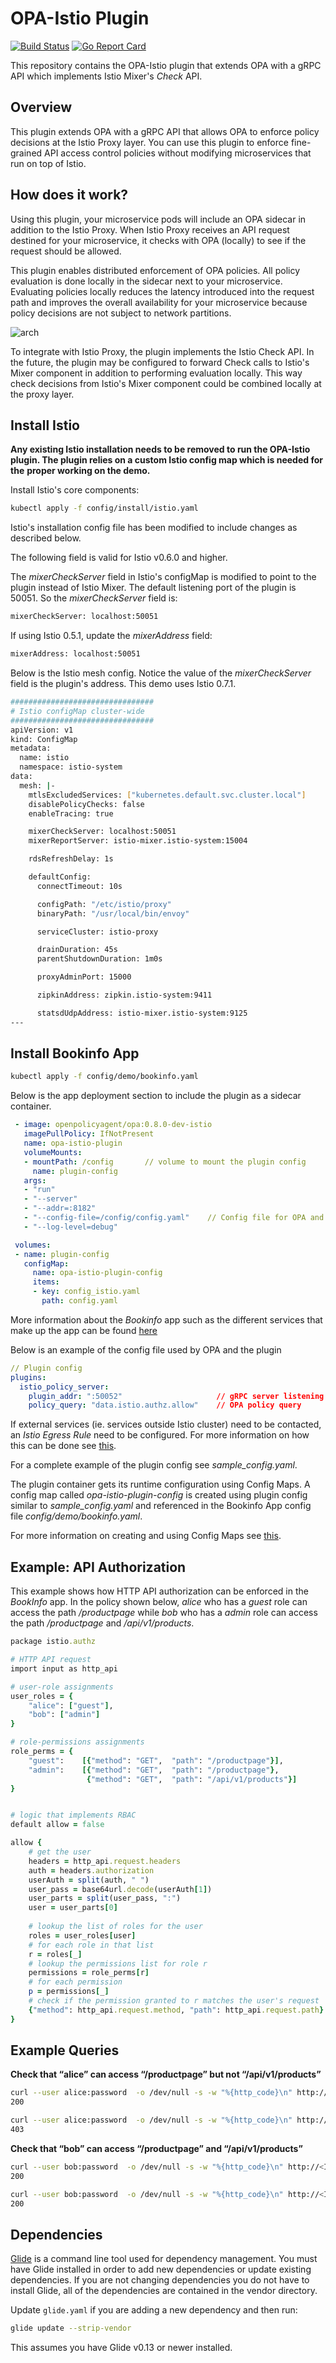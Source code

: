 # OPA-Istio Plugin

[![Build Status](https://travis-ci.org/ashutosh-narkar/opa-istio-plugin.svg?branch=master)](https://travis-ci.org/ashutosh-narkar/opa-istio-plugin) [![Go Report Card](https://goreportcard.com/badge/github.com/ashutosh-narkar/opa-istio-plugin)](https://goreportcard.com/report/github.com/ashutosh-narkar/opa-istio-plugin)

This repository contains the OPA-Istio plugin that extends OPA with a
gRPC API which implements Istio Mixer's _Check_ API. 

## Overview

This plugin extends OPA with a gRPC API that allows OPA to enforce policy
decisions at the Istio Proxy layer. You can use this plugin to enforce
fine-grained API access control policies without modifying microservices
that run on top of Istio.

## How does it work?

Using this plugin, your microservice pods will include an OPA sidecar in
addition to the Istio Proxy. When Istio Proxy receives an API request
destined for your microservice, it checks with OPA (locally)
to see if the request should be allowed.

This plugin enables distributed enforcement of OPA policies. All policy
evaluation is done locally in the sidecar next to your microservice.
Evaluating policies locally reduces the latency introduced into the
request path and improves the overall availability for your microservice
because policy decisions are not subject to network partitions.

![arch](./docs/arch.png)

To integrate with Istio Proxy, the plugin implements the Istio Check API.
In the future, the plugin may be configured to forward Check calls to
Istio's Mixer component in addition to performing evaluation locally.
This way check decisions from Istio's Mixer component could be combined
locally at the proxy layer.

## Install Istio

**Any existing Istio installation needs to be removed to run the OPA-Istio**
**plugin. The plugin relies on a custom Istio config map which is needed for the**
**proper working on the demo.**

Install Istio's core components:
```bash
kubectl apply -f config/install/istio.yaml
```

Istio's installation config file has been modified to include changes as
described below.

The following field is valid for Istio v0.6.0 and higher.

The _mixerCheckServer_ field in Istio's configMap is modified to point 
to the plugin instead of Istio Mixer. 
The default listening port of the plugin is 50051. So the  _mixerCheckServer_ 
field is:

```bash
mixerCheckServer: localhost:50051
```

If using Istio 0.5.1, update the _mixerAddress_ field:
```bash
mixerAddress: localhost:50051
```

Below is the Istio mesh config. Notice the value of the _mixerCheckServer_
field is the plugin's address. This demo uses Istio 0.7.1.

```bash
################################
# Istio configMap cluster-wide
################################
apiVersion: v1
kind: ConfigMap
metadata:
  name: istio
  namespace: istio-system
data:
  mesh: |-
    mtlsExcludedServices: ["kubernetes.default.svc.cluster.local"]
    disablePolicyChecks: false
    enableTracing: true

    mixerCheckServer: localhost:50051
    mixerReportServer: istio-mixer.istio-system:15004

    rdsRefreshDelay: 1s

	defaultConfig:
      connectTimeout: 10s

      configPath: "/etc/istio/proxy"
      binaryPath: "/usr/local/bin/envoy"

      serviceCluster: istio-proxy

      drainDuration: 45s
      parentShutdownDuration: 1m0s

      proxyAdminPort: 15000

      zipkinAddress: zipkin.istio-system:9411

      statsdUdpAddress: istio-mixer.istio-system:9125
---
```

## Install Bookinfo App
```bash
kubectl apply -f config/demo/bookinfo.yaml
```

Below is the app deployment section to include the plugin as a sidecar container.

```yaml
 - image: openpolicyagent/opa:0.8.0-dev-istio
   imagePullPolicy: IfNotPresent
   name: opa-istio-plugin
   volumeMounts:
   - mountPath: /config       // volume to mount the plugin config
     name: plugin-config
   args:
   - "run"
   - "--server"
   - "--addr=:8182"
   - "--config-file=/config/config.yaml"    // Config file for OPA and the plugin
   - "--log-level=debug"

 volumes:
 - name: plugin-config
   configMap:
     name: opa-istio-plugin-config
     items:
     - key: config_istio.yaml
       path: config.yaml
```

More information about the _Bookinfo_ app such as the different services that
make up the app can be found [here](https://istio.io/docs/guides/bookinfo.html)

Below is an example of the config file used by OPA and the plugin

```yaml
// Plugin config
plugins:
  istio_policy_server:
    plugin_addr: ":50052"                     // gRPC server listening port
    policy_query: "data.istio.authz.allow"    // OPA policy query
```

If external services (ie. services outside Istio cluster) need to be contacted,
an _Istio Egress Rule_ need to be configured. For more information on how this
can be done see [this](https://istio.io/docs/tasks/traffic-management/egress.html).

For a complete example of the plugin config see _sample_config.yaml_.

The plugin container gets its runtime configuration using Config Maps. A config map
called _opa-istio-plugin-config_ is  created using plugin config similar to _sample_config.yaml_
and referenced in the Bookinfo App config file _config/demo/bookinfo.yaml_.

For more information on creating and using Config Maps see [this](https://cloud.google.com/kubernetes-engine/docs/concepts/configmap).

## Example: API Authorization

This example shows how HTTP API authorization can be enforced in the _BookInfo_
app. In the policy shown below, _alice_ who has a _guest_ role can access the path _/productpage_
while _bob_ who has a _admin_ role can access the path _/productpage_ and _/api/v1/products_.

```ruby
package istio.authz

# HTTP API request
import input as http_api

# user-role assignments
user_roles = {
    "alice": ["guest"],
    "bob": ["admin"]
}

# role-permissions assignments
role_perms = {
    "guest":    [{"method": "GET",  "path": "/productpage"}],
    "admin":    [{"method": "GET",  "path": "/productpage"},
                 {"method": "GET",  "path": "/api/v1/products"}]
}


# logic that implements RBAC
default allow = false

allow {
    # get the user
    headers = http_api.request.headers
    auth = headers.authorization
    userAuth = split(auth, " ")
    user_pass = base64url.decode(userAuth[1])
    user_parts = split(user_pass, ":")
    user = user_parts[0]
    
    # lookup the list of roles for the user
    roles = user_roles[user]
    # for each role in that list
    r = roles[_]
    # lookup the permissions list for role r
    permissions = role_perms[r]
    # for each permission
    p = permissions[_]
    # check if the permission granted to r matches the user's request
    {"method": http_api.request.method, "path": http_api.request.path} = p
}
```

## Example Queries

__Check that “alice” can access “/productpage” but not “/api/v1/products”__
```bash
curl --user alice:password  -o /dev/null -s -w "%{http_code}\n" http://<INGRESS_IP_PORT>/productpage
200

curl --user alice:password  -o /dev/null -s -w "%{http_code}\n" http://<INGRESS_IP_PORT>/api/v1/products
403
```

__Check that “bob” can access “/productpage” and “/api/v1/products”__
```bash
curl --user bob:password  -o /dev/null -s -w "%{http_code}\n" http://<INGRESS_IP_PORT>/productpage
200

curl --user bob:password  -o /dev/null -s -w "%{http_code}\n" http://<INGRESS_IP_PORT>/api/v1/products
200
```

## Dependencies

[Glide](https://github.com/Masterminds/glide) is a command line tool used for
dependency management. You must have Glide installed in order to add new
dependencies or update existing dependencies. If you are not changing
dependencies you do not have to install Glide, all of the dependencies are
contained in the vendor directory.

Update `glide.yaml` if you are adding a new dependency and then run:

```bash
glide update --strip-vendor
```

This assumes you have Glide v0.13 or newer installed.
